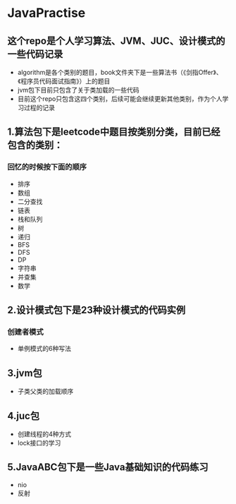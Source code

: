 # JavaPractise

## 这个repo是个人学习算法、JVM、JUC、设计模式的一些代码记录

+ algorithm是各个类别的题目，book文件夹下是一些算法书（《剑指Offer》、《程序员代码面试指南》）上的题目
+ jvm包下目前只包含了关于类加载的一些代码
+ 目前这个repo只包含这四个类别，后续可能会继续更新其他类别，作为个人学习过程的记录

## 1.算法包下是leetcode中题目按类别分类，目前已经包含的类别：

### 回忆的时候按下面的顺序

+ 排序
+ 数组
+ 二分查找
+ 链表
+ 栈和队列
+ 树
+ 递归
+ BFS
+ DFS
+ DP
+ 字符串
+ 并查集
+ 数学

## 2.设计模式包下是23种设计模式的代码实例

### 创建者模式

+ 单例模式的6种写法

## 3.jvm包

+ 子类父类的加载顺序

## 4.juc包

+ 创建线程的4种方式
+ lock接口的学习

## 5.JavaABC包下是一些Java基础知识的代码练习

+ nio
+ 反射